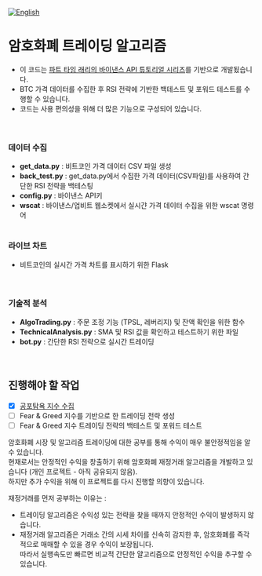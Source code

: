 [![English](https://img.shields.io/badge/lang-English-blue.svg)](https://github.com/juho-creator/Crypto_AlgoTrading/blob/main/README.md)

# 암호화폐 트레이딩 알고리즘

- 이 코드는 [파트 타임 래리의 바이낸스 API 튜토리얼 시리즈](https://www.youtube.com/watch?v=rvhnz1yBHgQ&list=PLvzuUVysUFOuB1kJQ3S2G-nB7_nHhD7Ay)를 기반으로 개발됬습니다.
- BTC 가격 데이터를 수집한 후 RSI 전략에 기반한 백테스트 및 포워드 테스트를 수행할 수 있습니다.
- 코드는 사용 편의성을 위해 더 많은 기능으로 구성되어 있습니다.</br></br></br>

### 데이터 수집
- **get_data.py** : 비트코인 가격 데이터 CSV 파일 생성
- **back_test.py** : get_data.py에서 수집한 가격 데이터(CSV파일)를 사용하여 간단한 RSI 전략을 백테스팅
- **config.py** : 바이낸스 API키 
- **wscat** : 바이낸스/업비트 웹소켓에서 실시갼 가격 데이터 수집을 위한 wscat 명령어
</br></br>

### 라이브 차트
 - 비트코인의 실시간 가격 차트를 표시하기 위한 Flask
</br></br></br>

### 기술적 분석
- **AlgoTrading.py** : 주문 조정 기능 (TPSL, 레버리지) 및 잔액 확인을 위한 함수
- **TechnicalAnalysis.py** : SMA 및 RSI 값을 확인하고 테스트하기 위한 파일
- **bot.py** : 간단한 RSI 전략으로 실시간 트레이딩
</br></br></br>

## 진행해야 할 작업
- [X] [공포탐욕 지수 수집](https://github.com/juho-creator/fear_greed/blob/main/dataCreator.py)
- [ ] Fear & Greed 지수를 기반으로 한 트레이딩 전략 생성
- [ ] Fear & Greed 지수 트레이딩 전략의 백테스트 및 포워드 테스트

암호화폐 시장 및 알고리즘 트레이딩에 대한 공부를 통해 수익이 매우 불안정적임을 알 수 있습니다. </br>
현재로서는 안정적인 수익을 창출하기 위해 암호화폐 재정거래 알고리즘을 개발하고 있습니다 (개인 프로젝트 - 아직 공유되지 않음). </br>
하지만 추가 수익을 위해 이 프로젝트를 다시 진행할 의향이 있습니다. </br>

 재정거래를 먼저 공부하는 이유는 :
- 트레이딩 알고리즘은 수익성 있는 전략을 찾을 때까지 안정적인 수익이 발생하지 않습니다.
- 재정거래 알고리즘은 거래소 간의 시세 차이를 신속히 감지한 후, 암호화폐를 즉각적으로 매매할 수 있을 경우 수익이 보장됩니다.</br>
따라서 실행속도만 빠르면 비교적 간단한 얄고리즘으로 안정적인 수익을 추구할 수 있습니다.
